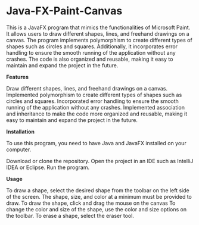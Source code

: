 # Java-FX-Paint-Canvas
This is a JavaFX program that mimics the functionalities of Microsoft Paint. It allows users to draw different shapes, lines, and freehand drawings on a canvas. The program implements polymorphism to create different types of shapes such as circles and squares. Additionally, it incorporates error handling to ensure the smooth running of the application without any crashes. The code is also organized and reusable, making it easy to maintain and expand the project in the future.

**Features**

Draw different shapes, lines, and freehand drawings on a canvas.
Implemented polymorphism to create different types of shapes such as circles and squares.
Incorporated error handling to ensure the smooth running of the application without any crashes.
Implemented association and inheritance to make the code more organized and reusable, making it easy to maintain and expand the project in the future.

**Installation**

To use this program, you need to have Java and JavaFX installed on your computer.

Download or clone the repository.
Open the project in an IDE such as IntelliJ IDEA or Eclipse.
Run the program.

**Usage**

To draw a shape, select the desired shape from the toolbar on the left side of the screen.
The shape, size, and color at a minimum must be provided to draw.
To draw the shape, click and drag the mouse on the canvas
To change the color and size of the shape, use the color and size options on the toolbar.
To erase a shape, select the eraser tool.
